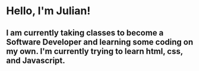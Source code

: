 <h1> Hello, I'm Julian!</h1>
<h2>I am currently taking classes to become a Software Developer and learning some coding on my own.
 I'm currently trying to learn html, css, and Javascript.</h2>
 
 
